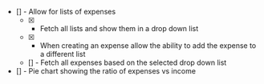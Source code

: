 - [] - Allow for lists of expenses
  - [x] - Fetch all lists and show them in a drop down list
  - [x] - When creating an expense allow the ability to add the expense to a different list
  - [] - Fetch all expenses based on the selected drop down list
- [] - Pie chart showing the ratio of expenses vs income
